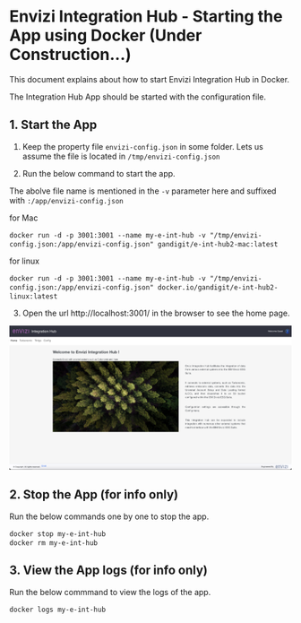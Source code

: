 # Envizi Integration Hub - Starting the App using Docker (Under Construction...)

This document explains about how to start Envizi Integration Hub in Docker.

The Integration Hub App should be started with the configuration file.

## 1. Start the App

1. Keep the property file `envizi-config.json` in some folder. Lets us assume the file is located in `/tmp/envizi-config.json`

2. Run the below command to start the app.

The abolve file name is mentioned in the `-v` parameter here and suffixed with `:/app/envizi-config.json`

for Mac
```
docker run -d -p 3001:3001 --name my-e-int-hub -v "/tmp/envizi-config.json:/app/envizi-config.json" gandigit/e-int-hub2-mac:latest

```

for linux
```
docker run -d -p 3001:3001 --name my-e-int-hub -v "/tmp/envizi-config.json:/app/envizi-config.json" docker.io/gandigit/e-int-hub2-linux:latest
```

3. Open the url http://localhost:3001/ in the browser to see the home page.


<img src="images/img-15-home.png">

## 2. Stop the App (for info only)

Run the below commands one by one to stop the app.

```
docker stop my-e-int-hub
docker rm my-e-int-hub
```

## 3. View the App logs (for info only)

Run the below commmand to view the logs of the app.

```
docker logs my-e-int-hub
```